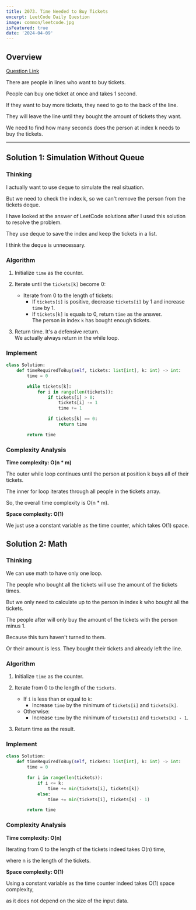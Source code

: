 ```yaml
---
title: 2073. Time Needed to Buy Tickets
excerpt: LeetCode Daily Question
image: common/leetcode.jpg
isFeatured: true
date: '2024-04-09'
---
```


## Overview

[Question Link](https://leetcode.com/problems/time-needed-to-buy-tickets/description/)

There are people in lines who want to buy tickets.

People can buy one ticket at once and takes 1 second.

If they want to buy more tickets, they need to go to the back of the line.

They will leave the line until they bought the amount of tickets they want.

We need to find how many seconds does the person at index k needs to buy the tickets.

---

## Solution 1: Simulation Without Queue

### Thinking

I actually want to use deque to simulate the real situation.

But we need to check the index k, so we can't remove the person from the tickets deque.

I have looked at the answer of LeetCode solutions after I used this solution to resolve the problem.

They use deque to save the index and keep the tickets in a list.

I think the deque is unnecessary.

### Algorithm

1. Initialize `time` as the counter.

2. Iterate until the `tickets[k]` become 0:

   - Iterate from 0 to the length of tickets:
     - If `tickets[i]` is positive, decrease `tickets[i]` by 1 and increase `time` by 1.
     - If `tickets[k]` is equals to 0, return `time` as the answer.\
       The person in index `k` has bought enough tickets.

3. Return time. It's a defensive return.\
   We actually always return in the while loop.

### Implement

```python
class Solution:
    def timeRequiredToBuy(self, tickets: list[int], k: int) -> int:
        time = 0

        while tickets[k]:
            for i in range(len(tickets)):
                if tickets[i] > 0:
                    tickets[i] -= 1
                    time += 1

                if tickets[k] == 0:
                    return time

        return time
```

### Complexity Analysis

**Time complexity: O(n \* m)**

The outer while loop continues until the person at position k buys all of their tickets.

The inner for loop iterates through all people in the tickets array.

So, the overall time complexity is O(n \* m).

**Space complexity: O(1)**

We just use a constant variable as the time counter, which takes O(1) space.

## Solution 2: Math

### Thinking

We can use math to have only one loop.

The people who bought all the tickets will use the amount of the tickets times.

But we only need to calculate up to the person in index k who bought all the tickets.

The people after will only buy the amount of the tickets with the person minus 1.

Because this turn haven't turned to them.

Or their amount is less. They bought their tickets and already left the line.

### Algorithm

1. Initialize `time` as the counter.

2. Iterate from 0 to the length of the `tickets`.

   - If `i` is less than or equal to `k`:
     - Increase `time` by the minimum of `tickets[i]` and `tickets[k]`.
   - Otherwise:
     - Increase `time` by the minimum of `tickets[i]` and `tickets[k] - 1`.

3. Return time as the result.

### Implement

```python
class Solution:
    def timeRequiredToBuy(self, tickets: list[int], k: int) -> int:
        time = 0

        for i in range(len(tickets)):
            if i <= k:
                time += min(tickets[i], tickets[k])
            else:
                time += min(tickets[i], tickets[k] - 1)

        return time
```

### Complexity Analysis

**Time complexity: O(n)**

Iterating from 0 to the length of the tickets indeed takes O(n) time,

where n is the length of the tickets.

**Space complexity: O(1)**

Using a constant variable as the time counter indeed takes O(1) space complexity,

as it does not depend on the size of the input data.
